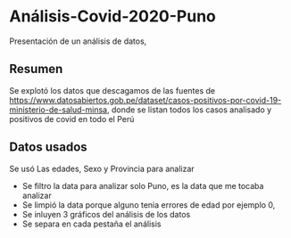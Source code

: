 # Análisis-Covid-2020-Puno
Presentación de un análisis de datos, 

## Resumen

Se explotó los datos que descagamos de las fuentes de https://www.datosabiertos.gob.pe/dataset/casos-positivos-por-covid-19-ministerio-de-salud-minsa, donde se listan todos los casos analisado y positivos de covid en todo el Perú

## Datos usados
Se usó Las edades, Sexo y Provincia para analizar
- Se filtro la data para analizar solo Puno, es la data que me tocaba analizar
- Se limpió la data porque alguno tenia errores de edad por ejemplo 0,
- Se inluyen 3 gráficos del análisis de los datos
- Se separa en cada pestaña el análisis
